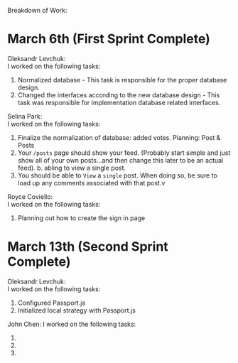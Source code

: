 Breakdown of Work:

# March 6th (First Sprint Complete)

Oleksandr Levchuk:\
I worked on the following tasks:
1. Normalized database - This task is responsible for the proper database design.
2. Changed the interfaces according to the new database design - This task was responsible for implementation database related interfaces.

Selina Park:\
I worked on the following tasks: 
1. Finalize the normalization of database: added votes.
Planning: Post & Posts
3. Your `/posts` page should show your feed. (Probably start simple and just show all of your own posts…and then change this later to be an actual feed).	b. abling to view a single post. 
4. You should be able to `View` a `single` post. When doing so, be sure to load up any comments associated with that post.v

Royce Coviello:\
I worked on the following tasks:
1. Planning out how to create the sign in page


# March 13th (Second Sprint Complete)

Oleksandr Levchuk:\
I worked on the following tasks:
1. Configured Passport.js
2. Initialized local strategy with Passport.js

John Chen:
I worked on the following tasks:

1. 
2. 
3.
